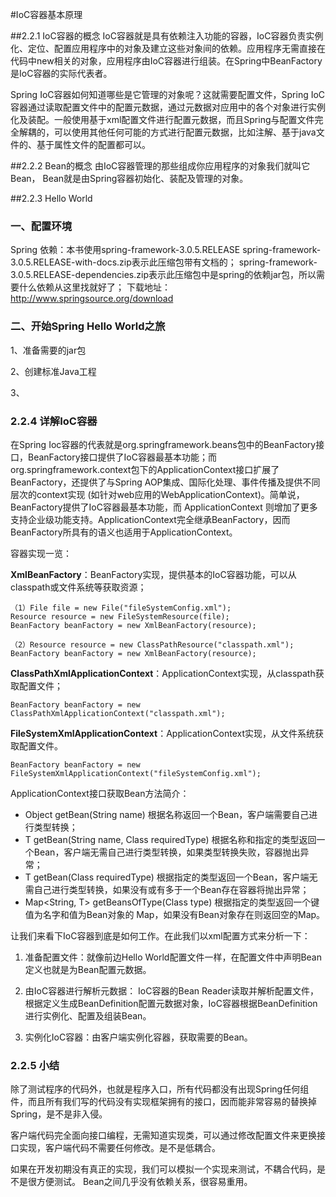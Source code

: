 #IoC容器基本原理

##2.2.1 IoC容器的概念
IoC容器就是具有依赖注入功能的容器，IoC容器负责实例化、定位、配置应用程序中的对象及建立这些对象间的依赖。应用程序无需直接在代码中new相关的对象，应用程序由IoC容器进行组装。在Spring中BeanFactory是IoC容器的实际代表者。

Spring IoC容器如何知道哪些是它管理的对象呢？这就需要配置文件，Spring IoC容器通过读取配置文件中的配置元数据，通过元数据对应用中的各个对象进行实例化及装配。一般使用基于xml配置文件进行配置元数据，而且Spring与配置文件完全解耦的，可以使用其他任何可能的方式进行配置元数据，比如注解、基于java文件的、基于属性文件的配置都可以。

##2.2.2 Bean的概念
由IoC容器管理的那些组成你应用程序的对象我们就叫它Bean， Bean就是由Spring容器初始化、装配及管理的对象。

##2.2.3 Hello World
### 一、配置环境 ###
Spring 依赖：本书使用spring-framework-3.0.5.RELEASE
spring-framework-3.0.5.RELEASE-with-docs.zip表示此压缩包带有文档的；
spring-framework-3.0.5.RELEASE-dependencies.zip表示此压缩包中是spring的依赖jar包，所以需要什么依赖从这里找就好了；
下载地址：http://www.springsource.org/download
### 二、开始Spring Hello World之旅 ###
1、准备需要的jar包

2、创建标准Java工程

3、

### 2.2.4 详解IoC容器 ###
在Spring Ioc容器的代表就是org.springframework.beans包中的BeanFactory接口，BeanFactory接口提供了IoC容器最基本功能；而org.springframework.context包下的ApplicationContext接口扩展了BeanFactory，还提供了与Spring AOP集成、国际化处理、事件传播及提供不同层次的context实现 (如针对web应用的WebApplicationContext)。简单说， BeanFactory提供了IoC容器最基本功能，而 ApplicationContext 则增加了更多支持企业级功能支持。ApplicationContext完全继承BeanFactory，因而BeanFactory所具有的语义也适用于ApplicationContext。

容器实现一览：

**XmlBeanFactory**：BeanFactory实现，提供基本的IoC容器功能，可以从classpath或文件系统等获取资源；

	（1）File file = new File("fileSystemConfig.xml");
	Resource resource = new FileSystemResource(file);
	BeanFactory beanFactory = new XmlBeanFactory(resource);

    （2）Resource resource = new ClassPathResource("classpath.xml");                 
    BeanFactory beanFactory = new XmlBeanFactory(resource);

**ClassPathXmlApplicationContext**：ApplicationContext实现，从classpath获取配置文件；

    BeanFactory beanFactory = new ClassPathXmlApplicationContext("classpath.xml");

**FileSystemXmlApplicationContext**：ApplicationContext实现，从文件系统获取配置文件。
         
	BeanFactory beanFactory = new FileSystemXmlApplicationContext("fileSystemConfig.xml");

ApplicationContext接口获取Bean方法简介：

* Object getBean(String name) 根据名称返回一个Bean，客户端需要自己进行类型转换；
* T getBean(String name, Class<T> requiredType) 根据名称和指定的类型返回一个Bean，客户端无需自己进行类型转换，如果类型转换失败，容器抛出异常；
* T getBean(Class<T> requiredType) 根据指定的类型返回一个Bean，客户端无需自己进行类型转换，如果没有或有多于一个Bean存在容器将抛出异常；
* Map<String, T> getBeansOfType(Class<T> type) 根据指定的类型返回一个键值为名字和值为Bean对象的 Map，如果没有Bean对象存在则返回空的Map。

让我们来看下IoC容器到底是如何工作。在此我们以xml配置方式来分析一下：

1. 准备配置文件：就像前边Hello World配置文件一样，在配置文件中声明Bean定义也就是为Bean配置元数据。

2. 由IoC容器进行解析元数据： IoC容器的Bean Reader读取并解析配置文件，根据定义生成BeanDefinition配置元数据对象，IoC容器根据BeanDefinition进行实例化、配置及组装Bean。

3. 实例化IoC容器：由客户端实例化容器，获取需要的Bean。

### **2.2.5  小结** ###
除了测试程序的代码外，也就是程序入口，所有代码都没有出现Spring任何组件，而且所有我们写的代码没有实现框架拥有的接口，因而能非常容易的替换掉Spring，是不是非入侵。

客户端代码完全面向接口编程，无需知道实现类，可以通过修改配置文件来更换接口实现，客户端代码不需要任何修改。是不是低耦合。

如果在开发初期没有真正的实现，我们可以模拟一个实现来测试，不耦合代码，是不是很方便测试。
Bean之间几乎没有依赖关系，很容易重用。